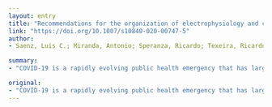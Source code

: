 ```yaml
---
layout: entry
title: "Recommendations for the organization of electrophysiology and cardiac pacing services during the COVID-19 pandemic : Latin American Heart Rhythm Society (LAHRS) in collaboration with: Colombian College Of Electrophysiology, Argentinian Society of Cardiac Electrophysiology (SADEC), Brazilian Society Of Cardiac Arrhythmias (SOBRAC), Mexican Society Of Cardiac Electrophysiology (SOMEEC)"
link: "https://doi.org/10.1007/s10840-020-00747-5"
author:
- Saenz, Luis C.; Miranda, Antonio; Speranza, Ricardo; Texeira, Ricardo Alkmim; Rojel, Ulises; Enriquez, Andres; Figuereido, Marcio

summary:
- "COVID-19 is a rapidly evolving public health emergency that has largely impacted the provision of healthcare services around the world. The challenge for electrophysiology teams is double; on one side preventing disease spread by limiting all nonessential face-to-face interactions. These guidelines contain recommendations regarding triaging to define what procedures, device checks and clinic visits can be postponed during the pandemic."

original:
- "COVID-19 is a rapidly evolving public health emergency that has largely impacted the provision of healthcare services around the world. The challenge for electrophysiology teams is double; on one side preventing disease spread by limiting all nonessential face-to-face interactions, but at the same time ensuring continued care for patients who need it. These guidelines contain recommendations regarding triaging in order to define what procedures, device checks and clinic visits can be postponed during the pandemic. We also discuss best practices to protect patients and healthcare workers and provide guidance for the management of COVID-19 patients with arrhythmic conditions."
---
```


